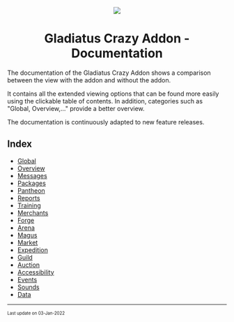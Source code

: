 <p align="center"><img src="https://github.com/DinoDevs/GladiatusCrazyAddon/raw/master/documentation/resources/logo-icons/icon_64.png"/></p>
<h1 align="center">Gladiatus Crazy Addon - Documentation</h1>

The documentation of the Gladiatus Crazy Addon shows a comparison between the view with the addon and without the addon. 

It contains all the extended viewing options that can be found more easily using the clickable table of contents.
In addition, categories such as "Global, Overview,..." provide a better overview.

The documentation is continuously adapted to new feature releases.

## Index
- [Global](Documentation%20Global.md)
- [Overview](Documentation%20Overview.md)
- [Messages](Documentation%20Messages.md)
- [Packages](Documentation%20Packages.md)
- [Pantheon](Documentation%20Pantheon.md)
- [Reports](Documentation%20Reports.md)
- [Training](Documentation%20Training.md)
- [Merchants](Documentation%20Merchants.md)
- [Forge](Documentation%20Forge.md)
- [Arena](Documentation%20Arena.md)
- [Magus](Documentation%20Magus.md)
- [Market](Documentation%20Market.md)
- [Expedition](Documentation%20Expedition.md)
- [Guild](Documentation%20Guild.md)
- [Auction](Documentation%20Auction.md)
- [Accessibility](Documentation%20Accessibility.md)
- [Events](Documentation%20Events.md)
- [Sounds](Documentation%20Sounds.md)
- [Data](Documentation%20Data.md)
***
<sub><sup>Last update on 03-Jan-2022</sup></sub>
